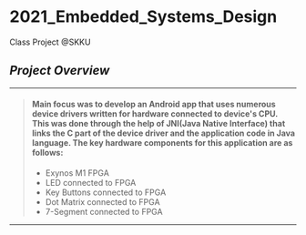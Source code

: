 # 2021_Embedded_Systems_Design
Class Project @SKKU <br/>

## *Project Overview*
--------------------------------------------
> #### Main focus was to develop an Android app that uses numerous device drivers written for hardware connected to device's CPU. This was done through the help of JNI(Java Native Interface) that links the C part of the device driver and the application code in Java language. The key hardware components for this application are as follows:
>  * Exynos M1 FPGA
>  * LED connected to FPGA  
>  * Key Buttons connected to FPGA 
>  * Dot Matrix connected to FPGA 
>  * 7-Segment connected to FPGA 
----------------------------------------------

